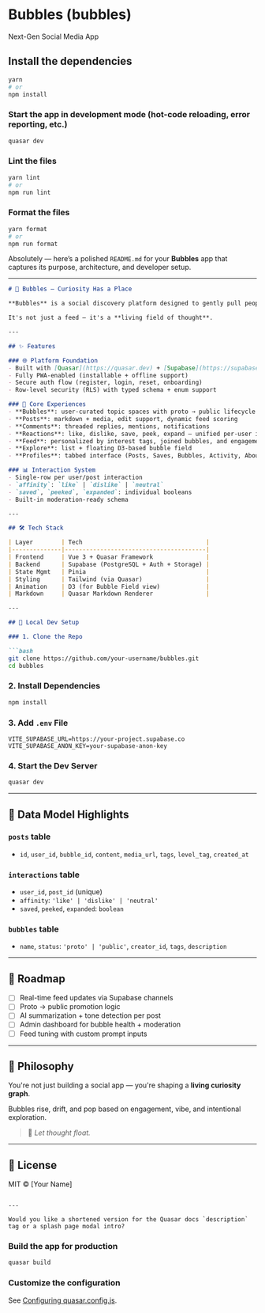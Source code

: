 # Bubbles (bubbles)

Next-Gen Social Media App

## Install the dependencies
```bash
yarn
# or
npm install
```

### Start the app in development mode (hot-code reloading, error reporting, etc.)
```bash
quasar dev
```


### Lint the files
```bash
yarn lint
# or
npm run lint
```


### Format the files
```bash
yarn format
# or
npm run format
```
Absolutely — here’s a polished `README.md` for your **Bubbles** app that captures its purpose, architecture, and developer setup.

---

````markdown
# 🫧 Bubbles – Curiosity Has a Place

**Bubbles** is a social discovery platform designed to gently pull people out of their echo chambers and into idea spaces — called *bubbles* — where curiosity, creativity, and thoughtful conversation thrive.

It's not just a feed — it's a **living field of thought**.

---

## ✨ Features

### 🌐 Platform Foundation
- Built with [Quasar](https://quasar.dev) + [Supabase](https://supabase.com)
- Fully PWA-enabled (installable + offline support)
- Secure auth flow (register, login, reset, onboarding)
- Row-level security (RLS) with typed schema + enum support

### 🧠 Core Experiences
- **Bubbles**: user-curated topic spaces with proto → public lifecycle
- **Posts**: markdown + media, edit support, dynamic feed scoring
- **Comments**: threaded replies, mentions, notifications
- **Reactions**: like, dislike, save, peek, expand — unified per-user interaction model
- **Feed**: personalized by interest tags, joined bubbles, and engagement scores
- **Explore**: list + floating D3-based bubble field
- **Profiles**: tabbed interface (Posts, Saves, Bubbles, Activity, About)

### 📊 Interaction System
- Single-row per user/post interaction
- `affinity`: `like` | `dislike` | `neutral`
- `saved`, `peeked`, `expanded`: individual booleans
- Built-in moderation-ready schema

---

## 🛠 Tech Stack

| Layer        | Tech                                   |
|--------------|----------------------------------------|
| Frontend     | Vue 3 + Quasar Framework               |
| Backend      | Supabase (PostgreSQL + Auth + Storage) |
| State Mgmt   | Pinia                                  |
| Styling      | Tailwind (via Quasar)                  |
| Animation    | D3 (for Bubble Field view)             |
| Markdown     | Quasar Markdown Renderer               |

---

## 🧪 Local Dev Setup

### 1. Clone the Repo

```bash
git clone https://github.com/your-username/bubbles.git
cd bubbles
````

### 2. Install Dependencies

```bash
npm install
```

### 3. Add `.env` File

```env
VITE_SUPABASE_URL=https://your-project.supabase.co
VITE_SUPABASE_ANON_KEY=your-supabase-anon-key
```

### 4. Start the Dev Server

```bash
quasar dev
```

---

## 🧬 Data Model Highlights

### `posts` table

* `id`, `user_id`, `bubble_id`, `content`, `media_url`, `tags`, `level_tag`, `created_at`

### `interactions` table

* `user_id`, `post_id` (unique)
* `affinity`: `'like' | 'dislike' | 'neutral'`
* `saved`, `peeked`, `expanded`: `boolean`

### `bubbles` table

* `name`, `status`: `'proto' | 'public'`, `creator_id`, `tags`, `description`

---

## 🔮 Roadmap

* [ ] Real-time feed updates via Supabase channels
* [ ] Proto → public promotion logic
* [ ] AI summarization + tone detection per post
* [ ] Admin dashboard for bubble health + moderation
* [ ] Feed tuning with custom prompt inputs

---

## 🧠 Philosophy

You're not just building a social app — you're shaping a **living curiosity graph**.

Bubbles rise, drift, and pop based on engagement, vibe, and intentional exploration.

> 🫧 *Let thought float.*

---

## 📄 License

MIT © \[Your Name]

```

---

Would you like a shortened version for the Quasar docs `description` tag or a splash page modal intro?
```


### Build the app for production
```bash
quasar build
```

### Customize the configuration
See [Configuring quasar.config.js](https://v2.quasar.dev/quasar-cli-vite/quasar-config-js).
